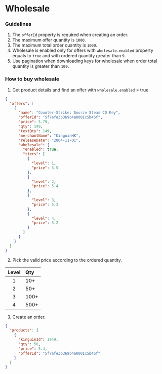 # Wholesale

### Guidelines

1. The `offerId` property is required when creating an order.
2. The maximum offer quantity is `1000`.
3. The maximum total order quantity is `1000`.
4. Wholesale is enabled only for offers with `wholesale.enabled` property equals to `true` and with ordered quantity greater than `9`.
5. Use pagination when downloading keys for wholesale when order total quantity is greater than `100`.

### How to buy wholesale

1. Get product details and find an offer with `wholesale.enabled` = true.
```json
{
  "offers": [
    {
      "name": "Counter-Strike: Source Steam CD Key",
      "offerId": "5f7efe3b369b4a0001c5b46f",
      "price": 5.79,
      "qty": 149,
      "textQty": 149,
      "merchantName": "KinguinHK",
      "releaseDate": "2004-11-01",
      "wholesale": {
        "enabled": true,
        "tiers": [
          {
            "level": 1,
            "price": 5.5
          },
          {
            "level": 2,
            "price": 5.4
          },
          {
            "level": 3,
            "price": 5.3
          },
          {
            "level": 4,
            "price": 5.2
          }
        ]
      }
    }
  ]
}

```
2. Pick the valid price according to the ordered quantity.

|  Level  | Qty  |
|:-------:|:-----|
|    1    | 10+  |  
|    2    | 50+  |  
|    3    | 100+ | 
|    4    | 500+ | 

3. Create an order.

```json
{
  "products": [
    {
      "kinguinId": 1949,
      "qty": 50,
      "price": 5.4,
      "offerId": "5f7efe3b369b4a0001c5b46f"
    }
  ]
}
```

